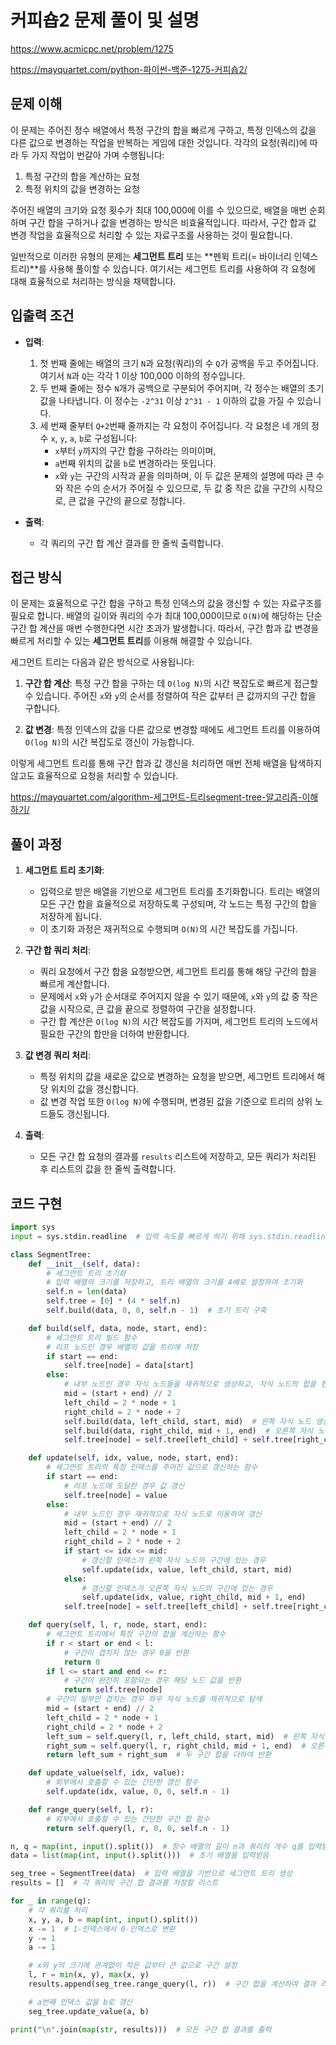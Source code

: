 # 커피숍2 문제 풀이 및 설명

<https://www.acmicpc.net/problem/1275>

<https://mayquartet.com/python-파이썬-백준-1275-커피숍2/>

## 문제 이해

이 문제는 주어진 정수 배열에서 특정 구간의 합을 빠르게 구하고, 특정 인덱스의 값을 다른 값으로 변경하는 작업을 반복하는 게임에 대한 것입니다. 각각의 요청(쿼리)에 따라 두 가지 작업이 번갈아 가며 수행됩니다:

1. 특정 구간의 합을 계산하는 요청
2. 특정 위치의 값을 변경하는 요청

주어진 배열의 크기와 요청 횟수가 최대 100,000에 이를 수 있으므로, 배열을 매번 순회하며 구간 합을 구하거나 값을 변경하는 방식은 비효율적입니다. 따라서, 구간 합과 값 변경 작업을 효율적으로 처리할 수 있는 자료구조를 사용하는 것이 필요합니다.

일반적으로 이러한 유형의 문제는 **세그먼트 트리** 또는 **펜윅 트리(= 바이너리 인덱스 트리)**를 사용해 풀이할 수 있습니다. 여기서는 세그먼트 트리를 사용하여 각 요청에 대해 효율적으로 처리하는 방식을 채택합니다.

## 입출력 조건

- **입력**:

  1. 첫 번째 줄에는 배열의 크기 `N`과 요청(쿼리)의 수 `Q`가 공백을 두고 주어집니다. 여기서 `N`과 `Q`는 각각 1 이상 100,000 이하의 정수입니다.
  2. 두 번째 줄에는 정수 `N`개가 공백으로 구분되어 주어지며, 각 정수는 배열의 초기 값을 나타냅니다. 이 정수는 `-2^31` 이상 `2^31 - 1` 이하의 값을 가질 수 있습니다.
  3. 세 번째 줄부터 `Q+2`번째 줄까지는 각 요청이 주어집니다. 각 요청은 네 개의 정수 `x`, `y`, `a`, `b`로 구성됩니다:
     - `x`부터 `y`까지의 구간 합을 구하라는 의미이며,
     - `a`번째 위치의 값을 `b`로 변경하라는 뜻입니다.
     - `x`와 `y`는 구간의 시작과 끝을 의미하며, 이 두 값은 문제의 설명에 따라 큰 수와 작은 수의 순서가 주어질 수 있으므로, 두 값 중 작은 값을 구간의 시작으로, 큰 값을 구간의 끝으로 정합니다.

- **출력**:
  - 각 쿼리의 구간 합 계산 결과를 한 줄씩 출력합니다.

## 접근 방식

이 문제는 효율적으로 구간 합을 구하고 특정 인덱스의 값을 갱신할 수 있는 자료구조를 필요로 합니다. 배열의 길이와 쿼리의 수가 최대 100,000이므로 `O(N)`에 해당하는 단순 구간 합 계산을 매번 수행한다면 시간 초과가 발생합니다. 따라서, 구간 합과 값 변경을 빠르게 처리할 수 있는 **세그먼트 트리**를 이용해 해결할 수 있습니다.

세그먼트 트리는 다음과 같은 방식으로 사용됩니다:

1. **구간 합 계산**: 특정 구간 합을 구하는 데 `O(log N)`의 시간 복잡도로 빠르게 접근할 수 있습니다. 주어진 `x`와 `y`의 순서를 정렬하여 작은 값부터 큰 값까지의 구간 합을 구합니다.

2. **값 변경**: 특정 인덱스의 값을 다른 값으로 변경할 때에도 세그먼트 트리를 이용하여 `O(log N)`의 시간 복잡도로 갱신이 가능합니다.

이렇게 세그먼트 트리를 통해 구간 합과 값 갱신을 처리하면 매번 전체 배열을 탐색하지 않고도 효율적으로 요청을 처리할 수 있습니다.

<https://mayquartet.com/algorithm-세그먼트-트리segment-tree-알고리즘-이해하기/>

## 풀이 과정

1. **세그먼트 트리 초기화**:

   - 입력으로 받은 배열을 기반으로 세그먼트 트리를 초기화합니다. 트리는 배열의 모든 구간 합을 효율적으로 저장하도록 구성되며, 각 노드는 특정 구간의 합을 저장하게 됩니다.
   - 이 초기화 과정은 재귀적으로 수행되며 `O(N)`의 시간 복잡도를 가집니다.

2. **구간 합 쿼리 처리**:

   - 쿼리 요청에서 구간 합을 요청받으면, 세그먼트 트리를 통해 해당 구간의 합을 빠르게 계산합니다.
   - 문제에서 `x`와 `y`가 순서대로 주어지지 않을 수 있기 때문에, `x`와 `y`의 값 중 작은 값을 시작으로, 큰 값을 끝으로 정렬하여 구간을 설정합니다.
   - 구간 합 계산은 `O(log N)`의 시간 복잡도를 가지며, 세그먼트 트리의 노드에서 필요한 구간의 합만을 더하여 반환합니다.

3. **값 변경 쿼리 처리**:

   - 특정 위치의 값을 새로운 값으로 변경하는 요청을 받으면, 세그먼트 트리에서 해당 위치의 값을 갱신합니다.
   - 값 변경 작업 또한 `O(log N)`에 수행되며, 변경된 값을 기준으로 트리의 상위 노드들도 갱신됩니다.

4. **출력**:
   - 모든 구간 합 요청의 결과를 `results` 리스트에 저장하고, 모든 쿼리가 처리된 후 리스트의 값을 한 줄씩 출력합니다.

## 코드 구현

```python
import sys
input = sys.stdin.readline  # 입력 속도를 빠르게 하기 위해 sys.stdin.readline 사용

class SegmentTree:
    def __init__(self, data):
        # 세그먼트 트리 초기화
        # 입력 배열의 크기를 저장하고, 트리 배열의 크기를 4배로 설정하여 초기화
        self.n = len(data)
        self.tree = [0] * (4 * self.n)
        self.build(data, 0, 0, self.n - 1)  # 초기 트리 구축

    def build(self, data, node, start, end):
        # 세그먼트 트리 빌드 함수
        # 리프 노드인 경우 배열의 값을 트리에 저장
        if start == end:
            self.tree[node] = data[start]
        else:
            # 내부 노드인 경우 자식 노드들을 재귀적으로 생성하고, 자식 노드의 합을 현재 노드에 저장
            mid = (start + end) // 2
            left_child = 2 * node + 1
            right_child = 2 * node + 2
            self.build(data, left_child, start, mid)  # 왼쪽 자식 노드 생성
            self.build(data, right_child, mid + 1, end)  # 오른쪽 자식 노드 생성
            self.tree[node] = self.tree[left_child] + self.tree[right_child]  # 자식 노드들의 합을 저장

    def update(self, idx, value, node, start, end):
        # 세그먼트 트리의 특정 인덱스를 주어진 값으로 갱신하는 함수
        if start == end:
            # 리프 노드에 도달한 경우 값 갱신
            self.tree[node] = value
        else:
            # 내부 노드인 경우 재귀적으로 자식 노드로 이동하여 갱신
            mid = (start + end) // 2
            left_child = 2 * node + 1
            right_child = 2 * node + 2
            if start <= idx <= mid:
                # 갱신할 인덱스가 왼쪽 자식 노드의 구간에 있는 경우
                self.update(idx, value, left_child, start, mid)
            else:
                # 갱신할 인덱스가 오른쪽 자식 노드의 구간에 있는 경우
                self.update(idx, value, right_child, mid + 1, end)
            self.tree[node] = self.tree[left_child] + self.tree[right_child]  # 갱신 후 부모 노드 값도 재계산

    def query(self, l, r, node, start, end):
        # 세그먼트 트리에서 특정 구간의 합을 계산하는 함수
        if r < start or end < l:
            # 구간이 겹치지 않는 경우 0을 반환
            return 0
        if l <= start and end <= r:
            # 구간이 완전히 포함되는 경우 해당 노드 값을 반환
            return self.tree[node]
        # 구간이 일부만 겹치는 경우 좌우 자식 노드를 재귀적으로 탐색
        mid = (start + end) // 2
        left_child = 2 * node + 1
        right_child = 2 * node + 2
        left_sum = self.query(l, r, left_child, start, mid)  # 왼쪽 자식 구간 합 계산
        right_sum = self.query(l, r, right_child, mid + 1, end)  # 오른쪽 자식 구간 합 계산
        return left_sum + right_sum  # 두 구간 합을 더하여 반환

    def update_value(self, idx, value):
        # 외부에서 호출할 수 있는 간단한 갱신 함수
        self.update(idx, value, 0, 0, self.n - 1)

    def range_query(self, l, r):
        # 외부에서 호출할 수 있는 간단한 구간 합 함수
        return self.query(l, r, 0, 0, self.n - 1)

n, q = map(int, input().split())  # 정수 배열의 길이 n과 쿼리의 개수 q를 입력받음
data = list(map(int, input().split()))  # 초기 배열을 입력받음

seg_tree = SegmentTree(data)  # 입력 배열을 기반으로 세그먼트 트리 생성
results = []  # 각 쿼리의 구간 합 결과를 저장할 리스트

for _ in range(q):
    # 각 쿼리를 처리
    x, y, a, b = map(int, input().split())
    x -= 1  # 1-인덱스에서 0-인덱스로 변환
    y -= 1
    a -= 1

    # x와 y의 크기에 관계없이 작은 값부터 큰 값으로 구간 설정
    l, r = min(x, y), max(x, y)
    results.append(seg_tree.range_query(l, r))  # 구간 합을 계산하여 결과 리스트에 추가

    # a번째 인덱스 값을 b로 갱신
    seg_tree.update_value(a, b)

print("\n".join(map(str, results)))  # 모든 구간 합 결과를 출력
```
